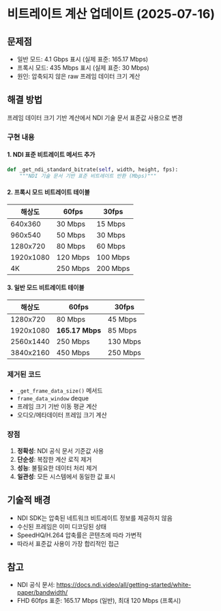 # 비트레이트 계산 업데이트 (2025-07-16)

## 문제점
- 일반 모드: 4.1 Gbps 표시 (실제 표준: 165.17 Mbps)
- 프록시 모드: 435 Mbps 표시 (실제 표준: 30 Mbps)
- 원인: 압축되지 않은 raw 프레임 데이터 크기 계산

## 해결 방법
프레임 데이터 크기 기반 계산에서 NDI 기술 문서 표준값 사용으로 변경

### 구현 내용

#### 1. NDI 표준 비트레이트 메서드 추가
```python
def _get_ndi_standard_bitrate(self, width, height, fps):
    """NDI 기술 문서 기반 표준 비트레이트 반환 (Mbps)"""
```

#### 2. 프록시 모드 비트레이트 테이블
| 해상도 | 60fps | 30fps |
|--------|-------|-------|
| 640x360 | 30 Mbps | 15 Mbps |
| 960x540 | 50 Mbps | 30 Mbps |
| 1280x720 | 80 Mbps | 60 Mbps |
| 1920x1080 | 120 Mbps | 100 Mbps |
| 4K | 250 Mbps | 200 Mbps |

#### 3. 일반 모드 비트레이트 테이블
| 해상도 | 60fps | 30fps |
|--------|-------|-------|
| 1280x720 | 80 Mbps | 45 Mbps |
| 1920x1080 | **165.17 Mbps** | 85 Mbps |
| 2560x1440 | 250 Mbps | 130 Mbps |
| 3840x2160 | 450 Mbps | 250 Mbps |

### 제거된 코드
- `_get_frame_data_size()` 메서드
- `frame_data_window` deque
- 프레임 크기 기반 이동 평균 계산
- 오디오/메타데이터 프레임 크기 계산

### 장점
1. **정확성**: NDI 공식 문서 기준값 사용
2. **단순성**: 복잡한 계산 로직 제거
3. **성능**: 불필요한 데이터 처리 제거
4. **일관성**: 모든 시스템에서 동일한 값 표시

## 기술적 배경
- NDI SDK는 압축된 네트워크 비트레이트 정보를 제공하지 않음
- 수신된 프레임은 이미 디코딩된 상태
- SpeedHQ/H.264 압축률은 콘텐츠에 따라 가변적
- 따라서 표준값 사용이 가장 합리적인 접근

## 참고
- NDI 공식 문서: https://docs.ndi.video/all/getting-started/white-paper/bandwidth/
- FHD 60fps 표준: 165.17 Mbps (일반), 최대 120 Mbps (프록시)
